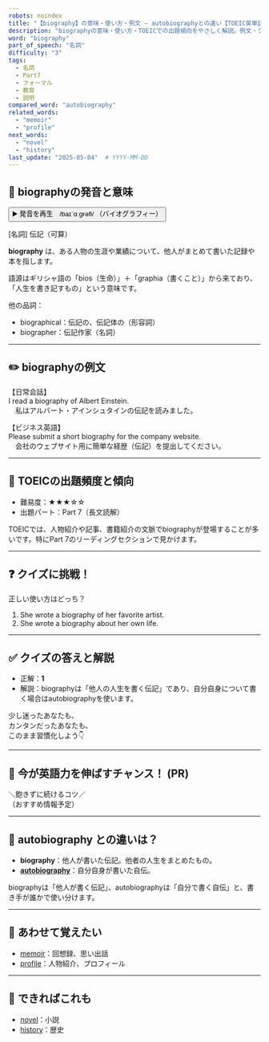 ```yaml
---
robots: noindex
title: "【biography】の意味・使い方・例文 ― autobiographyとの違い【TOEIC英単語】"
description: "biographyの意味・使い方・TOEICでの出題傾向をやさしく解説。例文・クイズ付きでautobiographyとの違いもわかりやすく学べます。"
word: "biography"
part_of_speech: "名詞"
difficulty: "3"
tags:
  - 名詞
  - Part7
  - フォーマル
  - 教育
  - 説明
compared_word: "autobiography"
related_words:
  - "memoir"
  - "profile"
next_words:
  - "novel"
  - "history"
last_update: "2025-05-04"  # YYYY-MM-DD
---
```


## 🔰 biographyの発音と意味

<button class="play-audio" onclick="playTTS('biography')">
  <span class="play-audio-main">
    ▶️ 発音を再生　/baɪˈɑːɡrəfi/
  </span>
  <span class="play-audio-sub">
    （バイオグラフィー）
  </span>
</button>

[名詞] 伝記（可算）

**biography** は、ある人物の生涯や業績について、他人がまとめて書いた記録や本を指します。

語源はギリシャ語の「bios（生命）」＋「graphia（書くこと）」から来ており、「人生を書き記すもの」という意味です。

他の品詞：  
- biographical：伝記の、伝記体の（形容詞）
- biographer：伝記作家（名詞）

---

## ✏️ biographyの例文

【日常会話】  
I read a biography of Albert Einstein.  
　私はアルバート・アインシュタインの伝記を読みました。

【ビジネス英語】  
Please submit a short biography for the company website.  
　会社のウェブサイト用に簡単な経歴（伝記）を提出してください。

---

## 🎯 TOEICの出題頻度と傾向

- 難易度：★★★☆☆
- 出題パート：Part 7（長文読解）

TOEICでは、人物紹介や記事、書籍紹介の文脈でbiographyが登場することが多いです。特にPart 7のリーディングセクションで見かけます。

---

## ❓ クイズに挑戦！

正しい使い方はどっち？

1. She wrote a biography of her favorite artist.  
2. She wrote a biography about her own life.

---

## ✅ クイズの答えと解説

- 正解：**1**
- 解説：biographyは「他人の人生を書く伝記」であり、自分自身について書く場合はautobiographyを使います。

少し迷ったあなたも、  
カンタンだったあなたも、  
このまま習慣化しよう👇️

---

## 🚀 今が英語力を伸ばすチャンス！ (PR)

<div class="info-center">
＼飽きずに続けるコツ／<br>  
（おすすめ情報予定）
</div>

---

## 🤔  autobiography との違いは？

- **biography**：他人が書いた伝記。他者の人生をまとめたもの。
- **[autobiography](/word/autobiography)**：自分自身が書いた自伝。

biographyは「他人が書く伝記」、autobiographyは「自分で書く自伝」と、書き手が誰かで使い分けます。

---

## 🧩 あわせて覚えたい

- [memoir](/word/memoir)：回想録、思い出話
- [profile](/word/profile)：人物紹介、プロフィール

---

## 📖 できればこれも

- [novel](/word/novel)：小説
- [history](/word/history)：歴史

<!-- cvid: aid29_bid27 -->
